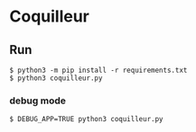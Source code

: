 # Coquilleur


## Run

```
$ python3 -m pip install -r requirements.txt
$ python3 coquilleur.py
```

### debug mode

```
$ DEBUG_APP=TRUE python3 coquilleur.py
```

